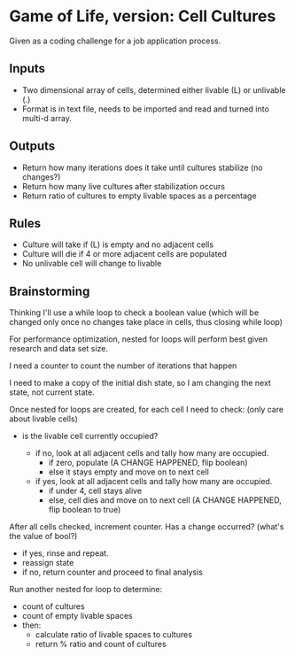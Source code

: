 # Game of Life, version: Cell Cultures

Given as a coding challenge for a job application process.

## Inputs

- Two dimensional array of cells, determined either livable (L) or unlivable (.)
- Format is in text file, needs to be imported and read and turned into multi-d array.

## Outputs

- Return how many iterations does it take until cultures stabilize (no changes?)
- Return how many live cultures after stabilization occurs
- Return ratio of cultures to empty livable spaces as a percentage

## Rules

- Culture will take if (L) is empty and no adjacent cells
- Culture will die if 4 or more adjacent cells are populated
- No unlivable cell will change to livable

## Brainstorming

Thinking I'll use a while loop to check a boolean value (which will be changed only once no changes take place in cells, thus closing while loop)

For performance optimization, nested for loops will perform best given research and data set size.

I need a counter to count the number of iterations that happen

I need to make a copy of the initial dish state, so I am changing the next state, not current state.

Once nested for loops are created, for each cell I need to check:
(only care about livable cells)

- is the livable cell currently occupied?

  - if no, look at all adjacent cells and tally how many are occupied.
    - if zero, populate (A CHANGE HAPPENED, flip boolean)
    - else it stays empty and move on to next cell
  - if yes, look at all adjacent cells and tally how many are occupied.
    - if under 4, cell stays alive
    - else, cell dies and move on to next cell (A CHANGE HAPPENED, flip boolean to true)

After all cells checked, increment counter. Has a change occurred? (what's the value of bool?)

- if yes, rinse and repeat.
- reassign state
- if no, return counter and proceed to final analysis

Run another nested for loop to determine:

- count of cultures
- count of empty livable spaces
- then:
  - calculate ratio of livable spaces to cultures
  - return % ratio and count of cultures
